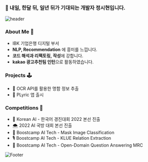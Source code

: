 ### 🚀 내일, 한달 뒤, 일년 뒤가 기대되는 개발자 정시현입니다.

![header](https://capsule-render.vercel.app/api?type=rounded&color=auto&height=100&section=header&text=🤓%20jungsiroo&fontSize=50)

### About Me 👐
* IBK 기업은행 디지털 부서
* **NLP, Recommendation** 에 흥미를 느낍니다.
* **코드 해석과 리팩토링, 작성**에 강합니다.
* **kakao 광고추천팀 인턴**으로 활동하였습니다.


### Projects 🕹️

* 🪪 OCR API를 활용한 명함 정보 추출 
* 📌 PLyric 앱 출시

### Competitions 🎲

* 🔭 Korean AI - 한국어 경진대회 2022 본선 진출
* 🌨️ 2022 AI 국방 대회 본선 진출
* 🧲 Boostcamp AI Tech - Mask Image Classification
* 🎙️ Boostcamp AI Tech - KLUE Relation Extraction
* 🔌 Boostcamp AI Tech - Open-Domain Question Answering MRC



![Footer](https://capsule-render.vercel.app/api?type=waving&color=auto&height=150&section=footer)
